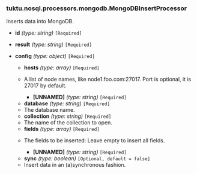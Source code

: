 ### tuktu.nosql.processors.mongodb.MongoDBInsertProcessor
Inserts data into MongoDB.

  * **id** *(type: string)* `[Required]`

  * **result** *(type: string)* `[Required]`

  * **config** *(type: object)* `[Required]`

    * **hosts** *(type: array)* `[Required]`
    - A list of node names, like node1.foo.com:27017. Port is optional, it is 27017 by default.

      * **[UNNAMED]** *(type: string)* `[Required]`

    * **database** *(type: string)* `[Required]`
    - The database name.

    * **collection** *(type: string)* `[Required]`
    - The name of the collection to open.

    * **fields** *(type: array)* `[Required]`
    - The fields to be inserted: Leave empty to insert all fields.

      * **[UNNAMED]** *(type: string)* `[Required]`

    * **sync** *(type: boolean)* `[Optional, default = false]`
    - Insert data in an (a)synchronous fashion.

